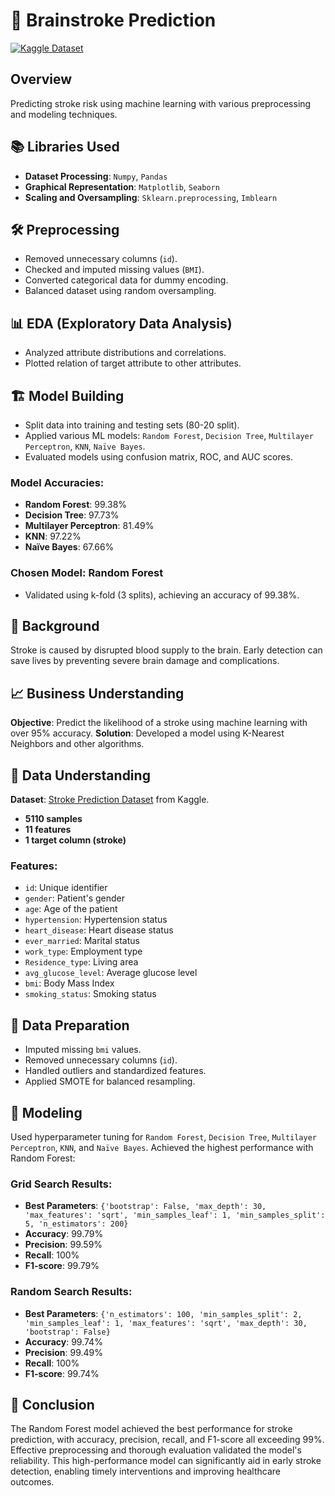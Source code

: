 # 🧠 Brainstroke Prediction

[![Kaggle Dataset](https://img.shields.io/badge/Dataset-Kaggle-blue)](https://www.kaggle.com/datasets/fedesoriano/stroke-prediction-dataset)

## Overview
Predicting stroke risk using machine learning with various preprocessing and modeling techniques.

## 📚 Libraries Used
- **Dataset Processing**: `Numpy`, `Pandas`
- **Graphical Representation**: `Matplotlib`, `Seaborn`
- **Scaling and Oversampling**: `Sklearn.preprocessing`, `Imblearn`

## 🛠️ Preprocessing
- Removed unnecessary columns (`id`).
- Checked and imputed missing values (`BMI`).
- Converted categorical data for dummy encoding.
- Balanced dataset using random oversampling.

## 📊 EDA (Exploratory Data Analysis)
- Analyzed attribute distributions and correlations.
- Plotted relation of target attribute to other attributes.

## 🏗️ Model Building
- Split data into training and testing sets (80-20 split).
- Applied various ML models: `Random Forest`, `Decision Tree`, `Multilayer Perceptron`, `KNN`, `Naïve Bayes`.
- Evaluated models using confusion matrix, ROC, and AUC scores.

### Model Accuracies:
- **Random Forest**: 99.38%
- **Decision Tree**: 97.73%
- **Multilayer Perceptron**: 81.49%
- **KNN**: 97.22%
- **Naïve Bayes**: 67.66%

### Chosen Model: **Random Forest**
- Validated using k-fold (3 splits), achieving an accuracy of 99.38%.

## 🏥 Background
Stroke is caused by disrupted blood supply to the brain. Early detection can save lives by preventing severe brain damage and complications.

## 📈 Business Understanding
**Objective**: Predict the likelihood of a stroke using machine learning with over 95% accuracy.
**Solution**: Developed a model using K-Nearest Neighbors and other algorithms.

## 📂 Data Understanding
**Dataset**: [Stroke Prediction Dataset](https://www.kaggle.com/datasets/fedesoriano/stroke-prediction-dataset) from Kaggle.
- **5110 samples**
- **11 features**
- **1 target column (stroke)**

### Features:
- `id`: Unique identifier
- `gender`: Patient's gender
- `age`: Age of the patient
- `hypertension`: Hypertension status
- `heart_disease`: Heart disease status
- `ever_married`: Marital status
- `work_type`: Employment type
- `Residence_type`: Living area
- `avg_glucose_level`: Average glucose level
- `bmi`: Body Mass Index
- `smoking_status`: Smoking status

## 🔧 Data Preparation
- Imputed missing `bmi` values.
- Removed unnecessary columns (`id`).
- Handled outliers and standardized features.
- Applied SMOTE for balanced resampling.

## 🤖 Modeling
Used hyperparameter tuning for `Random Forest`, `Decision Tree`, `Multilayer Perceptron`, `KNN`, and `Naïve Bayes`. Achieved the highest performance with Random Forest:

### Grid Search Results:
- **Best Parameters**: `{'bootstrap': False, 'max_depth': 30, 'max_features': 'sqrt', 'min_samples_leaf': 1, 'min_samples_split': 5, 'n_estimators': 200}`
- **Accuracy**: 99.79%
- **Precision**: 99.59%
- **Recall**: 100%
- **F1-score**: 99.79%

### Random Search Results:
- **Best Parameters**: `{'n_estimators': 100, 'min_samples_split': 2, 'min_samples_leaf': 1, 'max_features': 'sqrt', 'max_depth': 30, 'bootstrap': False}`
- **Accuracy**: 99.74%
- **Precision**: 99.49%
- **Recall**: 100%
- **F1-score**: 99.74%

## 🏁 Conclusion

The Random Forest model achieved the best performance for stroke prediction, with accuracy, precision, recall, and F1-score all exceeding 99%. Effective preprocessing and thorough evaluation validated the model's reliability. This high-performance model can significantly aid in early stroke detection, enabling timely interventions and improving healthcare outcomes.


